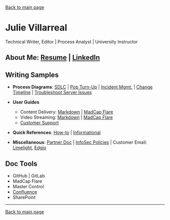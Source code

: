 [Back to main page](./../README.md)

# Julie Villarreal
Technical Writer, Editor | Process Analyst | University Instructor  

## About Me: [Resume](/files/Julie_Villarreal_2024.pdf)  |  [LinkedIn](www.linkedin.com/in/juliev)

## Writing Samples
- **Process Diagrams**: [SDLC](/files/SDLC_2024%20copy.pdf) | [Pop Turn-Up](/files/PoP_TurnUp_Process_v0_18.pdf) | [Incident Mgmt.](/files/2008_09_23_ITIL_IM_PrintVersionJV2.pdf) | [Change Timeline](/files/Change_Mgmt_21DaySubmit.pdf) | [Troubleshoot Server Issues](/files/33-300-5081_SOP_Troubleshooting_Server_Issues.pdf)

- **User Guides**
    - Content Delivery: [Markdown](https://docs.edg.io/delivery) | [MadCap Flare](https://support.limelight.com/public/en/Default.htm)
    - Video Streaming: [Markdown](https://docs.edg.io/uplynk/get_started) | [MadCap Flare](https://docs.edgecast.com/video/index.html)
    - [Customer Support](/files/)
- **Quick References**: [How-to](/files/Slacket_Quick_Reference_v_1_0.pdf) | [Informational](/files/Welcome_Letter_Apps.pdf)
- **Miscellaneous**: [Partner Doc](/files/Customer_Support_Guide_July_2019a.pdfPartnerDocument_English_September_2020.pdf) | [InfoSec Policies](/files/InfoSec_Processes_Protocols_Overview_August2020_Public.pdf) | Customer Email: [Limelight](/files/CustomerEmail_AddIP.jpg), [Edgio](/files/email.pdf)

## Doc Tools
- GitHub | GitLab
- MadCap Flare
- Master Control
- [Confluence](/files/ChangeMgmtConfluence.jpg)
- SharePoint

---

[Back to main page](./../README.md)